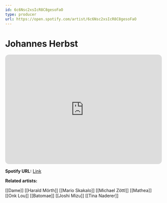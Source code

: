 ```yaml
---
id: 6c6Nsc2xsIcR8C8gesoFaO
type: producer
url: https://open.spotify.com/artist/6c6Nsc2xsIcR8C8gesoFaO
---
```

# Johannes Herbst

<iframe style="border-radius:12px" src="https://open.spotify.com/embed/artist/6c6Nsc2xsIcR8C8gesoFaO" width="100%" height="352" frameBorder="0" allowfullscreen="" allow="autoplay; clipboard-write; encrypted-media; fullscreen; picture-in-picture" loading="lazy"></iframe>

**Spotify URL:** [Link](https://open.spotify.com/artist/6c6Nsc2xsIcR8C8gesoFaO)

**Related artists:**

[[Dame]]
[[Harald Mörth]]
[[Mario Skakalo]]
[[Michael Zöttl]]
[[Mathea]]
[[Onk Lou]]
[[Batomae]]
[[Joshi Mizu]]
[[Tina Naderer]]
